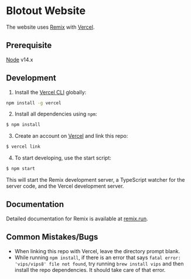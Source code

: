 # Blotout Website

The website uses [Remix](https://remix.run) with [Vercel](https://vercel.com).

## Prerequisite

[Node](https://nodejs.org) v14.x

## Development

1. Install the [Vercel CLI](https://vercel.com/cli) globally:

```sh
npm install -g vercel
```

2. Install all dependencies using `npm`:

```sh
$ npm install
```

3. Create an account on [Vercel](https://vercel.com) and link this repo:

```sh
$ vercel link
```

4. To start developing, use the start script:

```sh
$ npm start
```

This will start the Remix development server, a TypeScript watcher for the server code, and the Vercel development server.

## Documentation

Detailed documentation for Remix is available at [remix.run](https://remix.run/dashboard/docs).

## Common Mistakes/Bugs

- When linking this repo with Vercel, leave the directory prompt blank.
- While running `npm install`, if there is an error that says `fatal error: 'vips/vips8' file not found`, try running `brew install vips` and then install the repo dependencies. It should take care of that error.

